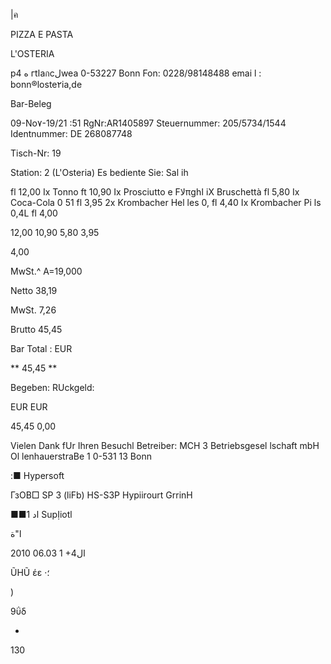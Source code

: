 |ค

PIZZA  E  PASTA

L'OSTERIA

pه
4
гtاaกcلwea
0-53227 Bonn
Fon: 0228/98148488
emai l : bonn®loste٢ia,de

Bar-Beleg

09-No٧-19/21 :51  RgNr:AR1405897
Steuernummer:  205/5734/1544
Identnummer:  DE  268087748

Tisch-Nr:  19

Station:  2  (L'Osteria)
Es  bediente  Sie:  Sal ih

fl 12,00
Ix  Tonno
ft 10,90
Ix  Prosciutto  e  Fلاπghا
iX  Bruschettà
fl 5,80
Ix  Coca-Cola  0  51
fl 3,95
2x  Krombacher  Hel les  0,  fl 4,40
Ix  Krombacher  Pi ls  0,4L  fl 4,00

12,00
10,90
5,80
 3,95

4,00

MwSt.^
A=19,000

Netto
38,19

MwSt.
7,26

Brutto
45,45

Bar  Total :  EUR

**  45,45  **

Begeben:
RUckgeld:

EUR
EUR

45,45
0,00

Vielen  Dank  fUr  Ihren  Besuchl
Betreiber:
MCH  3  Betriebsgesel lschaft  mbH
Ol lenhauerstraBe  1
0-531 13  Bonn

:■  Hypersoft

ГзОВ□  SP  3  (liFb) HS-S3P
Hypiirourt GrrinH

 ■■اد
 1 SupỊiotl

 ا"ة

2010 06.03  1
 +4ال

ŨHŨ  έε
·؛

 )

9ΰδ

-

130

